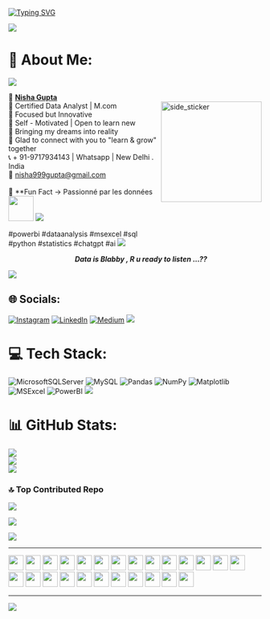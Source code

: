 [![Typing SVG](https://readme-typing-svg.herokuapp.com?font=Fira+Code&weight=300&pause=600&color=7EF7DD&multiline=true&random=false&width=435&lines=+%F0%9F%91%8B++NISHA+GUPTA+-+%F0%9F%91%89+Analyst++%E2%8C%A8%EF%B8%8F)](https://git.io/typing-svg)

<img src="https://user-images.githubusercontent.com/73097560/115834477-dbab4500-a447-11eb-908a-139a6edaec5c.gif">

# 💫 About Me:
<img src="https://user-images.githubusercontent.com/73097560/115834477-dbab4500-a447-11eb-908a-139a6edaec5c.gif">

👩 [**Nisha Gupta**](www.linkedin.com/in/nisha-ng-gupta)<br>🥇 Certified Data Analyst | M.com <img align="right" width=200px height=200px alt="side_sticker" src="https://user-images.githubusercontent.com/74038190/213760677-e45ca5f7-d1aa-4c2c-91e0-573819287304.gif" /> <br>🎯 Focused but Innovative<br>👼 Self - Motivated | Open to learn new <br>🧫 Bringing my dreams into reality<br>🤝 Glad to connect with  you to "learn & grow" together<br>📞 + 91-9717934143 | Whatsapp | New Delhi . India<br>📩 nisha999gupta@gmail.com <br><br>
🧫  **Fun Fact ->  Passionné par les données<img src="https://media.giphy.com/media/qjqUcgIyRjsl2/giphy.gif" width="50" />
<img src="https://user-images.githubusercontent.com/73097560/115834477-dbab4500-a447-11eb-908a-139a6edaec5c.gif"><br>

#powerbi #dataanalysis #msexcel #sql<br>#python #statistics #chatgpt #ai 
<img src="https://user-images.githubusercontent.com/73097560/115834477-dbab4500-a447-11eb-908a-139a6edaec5c.gif">

 ***<ul align="center">Data is Blabby , R u ready to listen ...??</ul>***
 <img src="https://user-images.githubusercontent.com/73097560/115834477-dbab4500-a447-11eb-908a-139a6edaec5c.gif">




## 🌐 Socials:
[![Instagram](https://img.shields.io/badge/Instagram-%23E4405F.svg?logo=Instagram&logoColor=white)](https://instagram.com/nisha_guptaa.07) [![LinkedIn](https://img.shields.io/badge/LinkedIn-%230077B5.svg?logo=linkedin&logoColor=white)](https://linkedin.com/in/nisha-ng-gupta) [![Medium](https://img.shields.io/badge/Medium-12100E?logo=medium&logoColor=white)](https://medium.com/@@nisha999gupta) 
<img src="https://user-images.githubusercontent.com/73097560/115834477-dbab4500-a447-11eb-908a-139a6edaec5c.gif">

# 💻 Tech Stack:
![MicrosoftSQLServer](https://img.shields.io/badge/Microsoft%20SQL%20Server-CC2927?style=for-the-badge&logo=microsoft%20sql%20server&logoColor=white) ![MySQL](https://img.shields.io/badge/mysql-%2300000f.svg?style=for-the-badge&logo=mysql&logoColor=white) ![Pandas](https://img.shields.io/badge/pandas-%23150458.svg?style=for-the-badge&logo=pandas&logoColor=white) ![NumPy](https://img.shields.io/badge/numpy-%23013243.svg?style=for-the-badge&logo=numpy&logoColor=white) ![Matplotlib](https://img.shields.io/badge/Matplotlib-%23ffffff.svg?style=for-the-badge&logo=Matplotlib&logoColor=black) ![MSExcel](https://img.shields.io/badge/-Microsoft%20Excel-217346?logo=microsoftexcel&logoColor=white&style=for-the-badge) ![PowerBI](https://img.shields.io/badge/-Power%20BI-F2C811?logo=powerbi&logoColor=white&style=for-the-badge)
<img src="https://user-images.githubusercontent.com/73097560/115834477-dbab4500-a447-11eb-908a-139a6edaec5c.gif">

# 📊 GitHub Stats:
![](https://github-readme-stats.vercel.app/api?username=ngnisha&theme=radical&hide_border=false&include_all_commits=false&count_private=false)<br/>
![](https://github-readme-streak-stats.herokuapp.com/?user=ngnisha&theme=radical&hide_border=false)<br/>
![](https://github-readme-stats.vercel.app/api/top-langs/?username=ngnisha&theme=radical&hide_border=false&include_all_commits=false&count_private=false&layout=compact)



### 🔝 Top Contributed Repo
![](https://github-contributor-stats.vercel.app/api?username=ngnisha&limit=5&theme=dark&combine_all_yearly_contributions=true)

<img src="https://user-images.githubusercontent.com/73097560/115834477-dbab4500-a447-11eb-908a-139a6edaec5c.gif">

[![](https://visitcount.itsvg.in/api?id=udipta14&icon=1&color=2)](https://visitcount.itsvg.in)

<hr>
<div>
<img src="https://partyparrotasaservice.vercel.app/api/partyparrot" width="30" height="30"/>
<img src="https://partyparrotasaservice.vercel.app/api/partyparrot?delay=20"width="30" height="30"/>
<img src="https://partyparrotasaservice.vercel.app/api/partyparrot" width="30" height="30"/>
<img src="https://partyparrotasaservice.vercel.app/api/partyparrot" width="30" height="30"/>
<img src="https://partyparrotasaservice.vercel.app/api/partyparrot" width="30" height="30"/>
<img src="https://partyparrotasaservice.vercel.app/api/partyparrot" width="30" height="30"/>
<img src="https://partyparrotasaservice.vercel.app/api/partyparrot" width="30" height="30"/>
<img src="https://partyparrotasaservice.vercel.app/api/partyparrot?delay=20"width="30" height="30"/>
<img src="https://partyparrotasaservice.vercel.app/api/partyparrot" width="30" height="30"/>
<img src="https://partyparrotasaservice.vercel.app/api/partyparrot" width="30" height="30"/>
<img src="https://partyparrotasaservice.vercel.app/api/partyparrot" width="30" height="30"/>
<img src="https://partyparrotasaservice.vercel.app/api/partyparrot" width="30" height="30"/>
<img src="https://partyparrotasaservice.vercel.app/api/partyparrot" width="30" height="30"/>
<img src="https://partyparrotasaservice.vercel.app/api/partyparrot" width="30" height="30"/>
<img src="https://partyparrotasaservice.vercel.app/api/partyparrot?delay=20"width="30" height="30"/>
<img src="https://partyparrotasaservice.vercel.app/api/partyparrot" width="30" height="30"/>
<img src="https://partyparrotasaservice.vercel.app/api/partyparrot" width="30" height="30"/>
<img src="https://partyparrotasaservice.vercel.app/api/partyparrot" width="30" height="30"/>
<img src="https://partyparrotasaservice.vercel.app/api/partyparrot" width="30" height="30"/>
<img src="https://partyparrotasaservice.vercel.app/api/partyparrot" width="30" height="30"/>
<img src="https://partyparrotasaservice.vercel.app/api/partyparrot?delay=20"width="30" height="30"/>
<img src="https://partyparrotasaservice.vercel.app/api/partyparrot" width="30" height="30"/>
<img src="https://partyparrotasaservice.vercel.app/api/partyparrot" width="30" height="30"/>
<img src="https://partyparrotasaservice.vercel.app/api/partyparrot" width="30" height="30"/>
<img src="https://partyparrotasaservice.vercel.app/api/partyparrot" width="30" height="30"/>



 </div>
<hr>
<img src="https://user-images.githubusercontent.com/73097560/115834477-dbab4500-a447-11eb-908a-139a6edaec5c.gif">
